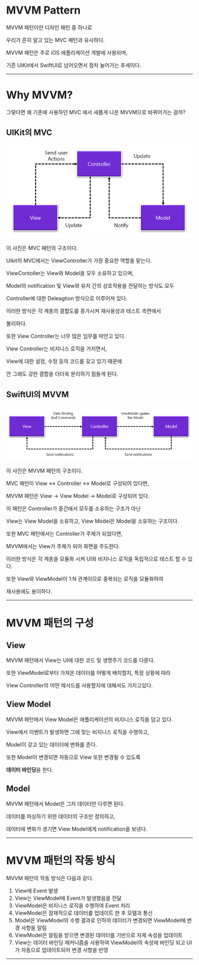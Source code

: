 
# MVVM Pattern

MVVM 패턴이란 디자인 패턴 중 하나로

우리가 흔히 알고 있는 MVC 패턴과 유사하다.

MVVM 패턴은 주로 iOS 애플리케이션 개발에 사용되며,

기존 UIKit에서 SwiftUI로 넘어오면서 점차 늘어가는 추세이다.

------------------

# Why MVVM?

그렇다면 왜 기존에 사용하던 MVC 에서 새롭게 나온 MVVM으로 바뀌어가는 걸까?

## UIKit의 MVC

![iosMVC](https://raw.githubusercontent.com/tlskals/img/main/DesignPattern/iosMVC.PNG)


이 사진은 MVC 패턴의 구조이다.

UIkit의 MVC에서는 ViewController가 가장 중요한 역할을 맡는다.

ViewContoller는 View와 Model을 모두 소유하고 있으며,

Model의 notification 및 View와 유저 간의 상호작용을 전달하는 방식도 모두

Controller에 대한 Deleagtion 방식으로 이루어져 있다.

이러한 방식은 각 계층의 결합도를 증가시켜 재사용성과 테스트 측면에서

불리하다.

또한 View Controller는 너무 많은 임무를 떠안고 있다.

View Controller는 비지니스 로직을 가지면서, 

View에 대한 설정, 수정 등의 코드를 갖고 있기 때문에

안 그래도 강한 결합을 더더욱 분리하기 힘들게 된다.

## SwiftUI의 MVVM

![iosMVVM](https://raw.githubusercontent.com/tlskals/img/main/DesignPattern/iosMVVM.PNG)

이 사진은 MVVM 패턴의 구조이다.

MVC 패턴이 View <-> Controller <-> Model로 구성되어 있다면,

MVVM 패턴은 View -> View Model -> Model로 구성되어 있다.

이 패턴은 Controller가 중간에서 모두를 소유하는 구조가 아닌

View는 View Model을 소유하고, View Model은 Model을 소유하는 구조이다.

또한 MVC 패턴에서는 Controller가 주체가 되었다면,

MVVM에서는 View가 주체가 되어 화면을 주도한다.

이러한 방식은 각 계층을 모듈화 시켜 UI와 비지니스 로직을 독립적으로 테스트 할 수 있다.

또한 View와 ViewModel이 1:N 관계이므로 중복되는 로직을 모듈화하여

재사용에도 용이하다.

---------------
# MVVM 패턴의 구성

## View

MVVM 패턴에서 View는 UI에 대한 코드 및 생명주기 코드를 다룬다.

또한 ViewModel로부터 가져온 데이터를 어떻게 배치할지, 특정 상황에 따라

View Controller의 어떤 메서드를 사용할지에 대해서도 가지고있다.


## View Model

MVVM 패턴에서 View Model은 애플리케이션의 비지니스 로직을 담고 있다.

View에서 이벤트가 발생하면 그에 맞는 비지니스 로직을 수행하고,

Model이 갖고 있는 데이터에 변화를 준다.

또한 Model이 변경되면 자동으로 View 또한 변경될 수 있도록

<strong>데이터 바인딩</strong>을 한다.

## Model

MVVM 패턴에서 Model은 그저 데이터만 다루면 된다.

데이터를 파싱하기 위한 데이터의 구조만 정의하고,

데이터에 변화가 생기면 View Model에게 notification을 보낸다.

--------------------

# MVVM 패턴의 작동 방식

MVVM 패턴의 작동 방식은 다음과 같다.

1.  View에 Event 발생
2.  View는 ViewModel에 Event가 발생했음을 전달
3.  ViewModel은 비지니스 로직을 수행하여 Event 처리
4.  ViewModel은 잠재적으로 데이터를 업데이트 한 후 모델과 통신
5.  Model은 ViewModel의 수행 결과로 인하여 데이터가 변경되면 ViewModel에 변경 사항을 알림
6.  ViewModel은 알림을 받으면 변경된 데이터를 기반으로 자체 속성을 업데이트
7.  View는 데이터 바인딩 매커니즘을 사용하여 ViewModel의 속성에 바인딩 되고 UI가 자동으로 업데이트되어 변경 사항을 반영

-------------------